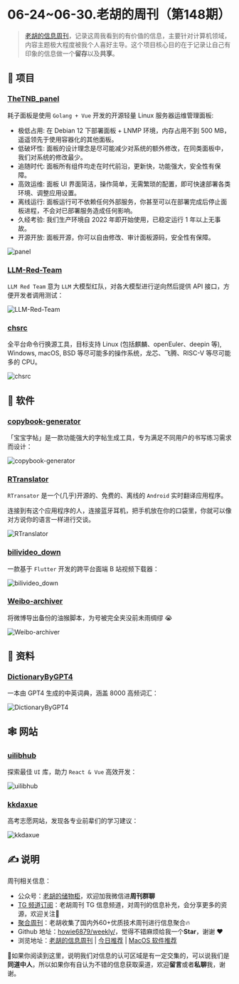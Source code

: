 # 06-24~06-30.老胡的周刊（第148期）

> [老胡的信息周刊](https://weekly.howie6879.com/)，记录这周我看到的有价值的信息，主要针对计算机领域，内容主题极大程度被我个人喜好主导。这个项目核心目的在于记录让自己有印象的信息做一个**留存**以及**共享**。

## 🎯 项目

### [TheTNB_panel](https://github.com/TheTNB/panel)

耗子面板是使用 `Golang + Vue` 开发的开源轻量 Linux 服务器运维管理面板:

- 极低占用: 在 Debian 12 下部署面板 + LNMP 环境，内存占用不到 500 MB，遥遥领先于使用容器化的其他面板。
- 低破坏性: 面板的设计理念是尽可能减少对系统的额外修改，在同类面板中，我们对系统的修改最少。
- 追随时代: 面板所有组件均走在时代前沿，更新快，功能强大，安全性有保障。
- 高效运维: 面板 UI 界面简洁，操作简单，无需繁琐的配置，即可快速部署各类环境、调整应用设置。
- 离线运行: 面板运行可不依赖任何外部服务，你甚至可以在部署完成后停止面板进程，不会对已部署服务造成任何影响。
- 久经考验: 我们生产环境自 2022 年即开始使用，已稳定运行 1 年以上无事故。
- 开源开放: 面板开源，你可以自由修改、审计面板源码，安全性有保障。

![panel](https://images-1252557999.file.myqcloud.com/uPic/panel.png)

### [LLM-Red-Team](https://github.com/LLM-Red-Team)

`LLM Red Team` 意为 `LLM` 大模型红队，对各大模型进行逆向然后提供 API 接口，方便开发者调用测试：

![LLM-Red-Team](https://images-1252557999.file.myqcloud.com/uPic/LLM-Red-Team.jpg)

### [chsrc](https://github.com/RubyMetric/chsrc)

全平台命令行换源工具，目标支持 Linux (包括麒麟、openEuler、deepin 等), Windows, macOS, BSD 等尽可能多的操作系统，龙芯、飞腾、RISC-V 等尽可能多的 CPU。

![chsrc](https://images-1252557999.file.myqcloud.com/uPic/0WY3Oh.png)

## 🤖 软件

### [copybook-generator](https://github.com/jaywcjlove/copybook-generator)

「宝宝字帖」是一款功能强大的字帖生成工具，专为满足不同用户的书写练习需求而设计：

![copybook-generator](https://images-1252557999.file.myqcloud.com/uPic/copybook-generator.jpg)

### [RTranslator](https://github.com/niedev/RTranslator)

`RTransator` 是一个(几乎)开源的、免费的、离线的 `Android` 实时翻译应用程序。

连接到有这个应用程序的人，连接蓝牙耳机，把手机放在你的口袋里，你就可以像对方说你的语言一样进行交谈。

![RTranslator](https://images-1252557999.file.myqcloud.com/uPic/RTranslator.jpg)

### [bilivideo_down](https://github.com/kangpeiqin/bilivideo_down)

一款基于 `Flutter` 开发的跨平台面端 B 站视频下载器：

![bilivideo_down](https://images-1252557999.file.myqcloud.com/uPic/bilivideo_down.jpg)

### [Weibo-archiver](https://github.com/Chilfish/Weibo-archiver)

将微博导出备份的油猴脚本，为号被完全夹没前未雨绸缪 😭

![Weibo-archiver](https://images-1252557999.file.myqcloud.com/uPic/68747470733a2f2f702e6368696c666973682e746f702f776569626f2f666561747572652e77656270.webp)

## 👀 资料

### [DictionaryByGPT4](https://github.com/Ceelog/DictionaryByGPT4)

一本由 GPT4 生成的中英词典，涵盖 8000 高频词汇：

![DictionaryByGPT4](https://images-1252557999.file.myqcloud.com/uPic/DictionaryByGPT4.png)

## 🕸 网站

### [uilibhub](https://uilibhub.com/zh)

探索最佳 `UI` 库，助力 `React & Vue` 高效开发：

![uilibhub](https://images-1252557999.file.myqcloud.com/uPic/uilibhub.jpg)

### [kkdaxue](https://www.kkdaxue.com/)

高考志愿网站，发现各专业前辈们的学习建议：

![kkdaxue](https://images-1252557999.file.myqcloud.com/uPic/kkdaxue.jpg)

## ✍️ 说明

周刊相关信息：

- 公众号：[老胡的储物柜](https://images-1252557999.file.myqcloud.com/uPic/ETIbMe.jpg)，欢迎加我微信进**周刊群聊**
- [TG 频道订阅](https://t.me/howie_weekly)：老胡周刊 TG 信息频道，对周刊的信息补充，会分享更多的资源，欢迎关注👏
- [聚合周刊](https://www.fre321.com/weekly)：老胡收集了国内外60+优质技术周刊进行信息聚合🔥
- Github 地址：[howie6879/weekly/](https://github.com/howie6879/weekly/)，觉得不错麻烦给我一个**Star**，谢谢 ❤️
- 浏览地址：[老胡的信息周刊](https://weekly.howie6879.com) | [今日推荐](https://weekly.howie6879.com/recommend/index.html) | [MacOS 软件推荐](https://weekly.howie6879.com/soft/mac.html)

🙌如果你阅读到这里，说明我们对信息的认可区域是有一定交集的，可以说我们是**同道中人**，所以如果你有自认为不错的信息获取渠道，欢迎**留言**或者**私聊**我，谢谢。
